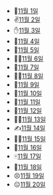 - 👊[11월 1일](11.1_project.md)
- ✌️[11월 2일](11.2_project.md)
- ✋[11월 3일](11.3_project.md)
- 🖖[11월 4일](11.4_project.md)
- 🤑[11월 5일](11.5_자습.md)
- 👨‍🚒[11월 6일](11.6_자습.md)
- 🎩[11월 7일](11.7_project.md)
- 👨‍⚖️[11월 8일](11.8_project.md)
- 🦷[11월 9일](11.9_project.md)
- 👲[11월 10일](11.10_project.md)
- 💍[11월 11일](11.11_project.md)
- 🦃[11월 12일](11.12_자습.md)
- 🤦‍♂️[11월 13일](11.13_자습.md)
- ✍️[11월 14일](11.14_project.md)
- 👨‍🦽[11월 15일](11.15_project.md)
- 🚉[11월 16일](11.16_project.md)
- 🀄[11월 17일](11.17_project.md)
- 🦑[11월 18일](11.18_project.md)
- 😣[11월 19일](11.19_project.md)
- 😑[11월 20일](11.20_자습.md)
